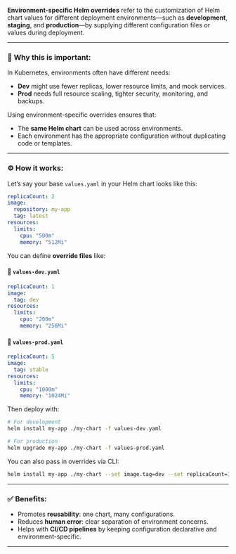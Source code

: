 **Environment-specific Helm overrides** refer to the customization of Helm chart values for different deployment environments—such as **development**, **staging**, and **production**—by supplying different configuration files or values during deployment.

---

### 🧠 **Why this is important:**

In Kubernetes, environments often have different needs:

* **Dev** might use fewer replicas, lower resource limits, and mock services.
* **Prod** needs full resource scaling, tighter security, monitoring, and backups.

Using environment-specific overrides ensures that:

* The **same Helm chart** can be used across environments.
* Each environment has the appropriate configuration without duplicating code or templates.

---

### ⚙️ **How it works:**

Let’s say your base `values.yaml` in your Helm chart looks like this:

```yaml
replicaCount: 2
image:
  repository: my-app
  tag: latest
resources:
  limits:
    cpu: "500m"
    memory: "512Mi"
```

You can define **override files** like:

#### 🧪 `values-dev.yaml`

```yaml
replicaCount: 1
image:
  tag: dev
resources:
  limits:
    cpu: "200m"
    memory: "256Mi"
```

#### 🚀 `values-prod.yaml`

```yaml
replicaCount: 5
image:
  tag: stable
resources:
  limits:
    cpu: "1000m"
    memory: "1024Mi"
```

Then deploy with:

```bash
# For development
helm install my-app ./my-chart -f values-dev.yaml

# For production
helm upgrade my-app ./my-chart -f values-prod.yaml
```

You can also pass in overrides via CLI:

```bash
helm install my-app ./my-chart --set image.tag=dev --set replicaCount=1
```

---

### ✅ **Benefits:**

* Promotes **reusability**: one chart, many configurations.
* Reduces **human error**: clear separation of environment concerns.
* Helps with **CI/CD pipelines** by keeping configuration declarative and environment-specific.

---


